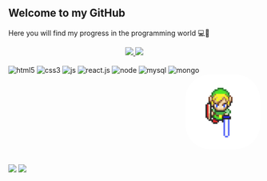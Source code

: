 
## Welcome to my GitHub 
Here you will find my progress in the programming world 💻🚀

<div align="center">
  <a href="https://github.com/AlanoPaixao">
  <img height="160em" src="https://github-readme-stats.vercel.app/api?username=AlanoPaixao&show_icons=true&theme=dark&include_all_commits=true&count_private=true"/>
  <img height="160em" src="https://github-readme-stats.vercel.app/api/top-langs/?username=AlanoPaixao&layout=compact&langs_count=6&theme=dark"/>
</div>
  
  <!-- Icons Skill -->
<div style="display: inline-block"><br>
  <img align="center" alt="html5" height="30" width="40" title="HTML5" src="https://cdn.jsdelivr.net/gh/devicons/devicon/icons/html5/html5-plain.svg" />
  <img align="center" alt="css3" height="30" width="40" title="CSS3" src="https://cdn.jsdelivr.net/gh/devicons/devicon/icons/css3/css3-plain.svg" />
  <img align="center" alt="js" height="30" width="40" title="JavaScript" src="https://cdn.jsdelivr.net/gh/devicons/devicon/icons/javascript/javascript-plain.svg" />
  <img align="center" alt="react.js" height="30" width="40" title="React.Js" src="https://cdn.jsdelivr.net/gh/devicons/devicon/icons/react/react-original.svg" />
  <img align="center" alt="node" height="30" width="40" title="Node.Js" src="https://cdn.jsdelivr.net/gh/devicons/devicon/icons/nodejs/nodejs-plain.svg" />
  <img align="center" alt="mysql" height="30" width="40" title="MySql" src="https://cdn.jsdelivr.net/gh/devicons/devicon/icons/mysql/mysql-plain.svg" />
  <img align="center" alt="mongo" height="30" width="40" title="MongoDB" src="https://cdn.jsdelivr.net/gh/devicons/devicon/icons/mongodb/mongodb-plain.svg" />

  <!-- GIF Zelda -->
  <img align="right" alt="gif" height="150" style="border-radius:50px;" src="https://raw.githubusercontent.com/AlanoPaixao/alanopaixao/main/zelda.gif">
  
</div>

  ##
  
  <div> 
  <a href="https://instagram.com/alanpaixao_" target="_blank"><img src="https://img.shields.io/badge/-Instagram-%23E4405F?style=for-the-badge&logo=instagram&logoColor=white" target="_blank"></a>
  <a href="https://www.linkedin.com/in/alanpaixao/" target="_blank"><img src="https://img.shields.io/badge/-LinkedIn-%230077B5?style=for-the-badge&logo=linkedin&logoColor=white" target="_blank"></a> 
  </div>
